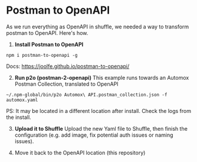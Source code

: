 # Postman to OpenAPI
As we run everything as OpenAPI in shuffle, we needed a way to transform postman to OpenAPI. Here's how.


1. **Install Postman to OpenAPI**
```
npm i postman-to-openapi -g
```

Docs: https://joolfe.github.io/postman-to-openapi/

2. **Run p2o (postman-2-openapi)**
This example runs towards an Automox Postman Collection, translated to OpenAPI 
```
~/.npm-global/bin/p2o Automox\ API.postman_collection.json -f automox.yaml
```

PS: It may be located in a different location after install. Check the logs from the install.

3. **Upload it to Shuffle**
Upload the new Yaml file to Shuffle, then finish the configuration (e.g. add image, fix potential auth issues or naming issues).

4. Move it back to the OpenAPI location (this repository)

